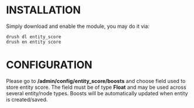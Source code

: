 INSTALLATION
============

Simply download and enable the module, you may do it via:

```
drush dl entity_score
drush en entity score
```

CONFIGURATION
=============

Please go to __/admin/config/entity_score/boosts__ and choose field used to store entity score. The field must be of type __Float__ and may be used across several entity/node types. Boosts will be automatically updated when entity is created/saved.
